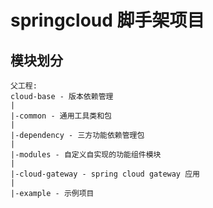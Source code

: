 # springcloud 脚手架项目

## 模块划分
```
父工程:
cloud-base - 版本依赖管理
|
|-common - 通用工具类和包
|
|-dependency - 三方功能依赖管理包
|
|-modules - 自定义自实现的功能组件模块
|
|-cloud-gateway - spring cloud gateway 应用
|
|-example - 示例项目
```
